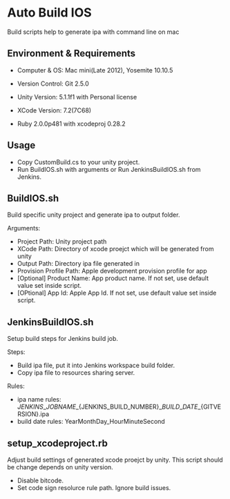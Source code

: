 # Auto Build IOS
Build scripts help to generate ipa with command line on mac

## Environment & Requirements

* Computer & OS: Mac mini(Late 2012), Yosemite 10.10.5
* Version Control: Git 2.5.0
* Unity Version: 5.1.1f1 with Personal license
* XCode Version: 7.2(7C68)

* Ruby 2.0.0p481 with xcodeproj 0.28.2 

## Usage
* Copy CustomBuild.cs to your unity project.
* Run BuildIOS.sh with arguments or Run JenkinsBuildIOS.sh from Jenkins.

## BuildIOS.sh
Build specific unity project and generate ipa to output folder.

Arguments:
- Project Path: Unity project path
- XCode Path: Directory of xcode proejct which will be generated from unity
- Output Path: Directory ipa file generated in
- Provision Profile Path: Apple development provision profile for app
- [Optional] Product Name: App product name. If not set, use default value set inside script.
- [OPtional] App Id: Apple App Id. If not set, use default value set inside script.

## JenkinsBuildIOS.sh
Setup build steps for Jenkins build job.

Steps:
* Build ipa file, put it into Jenkins workspace build folder.
* Copy ipa file to resources sharing server.

Rules:
* ipa name rules: ${JENKINS\_JOBNAME}\_${JENKINS\_BUILD\_NUMBER}\_${BUILD\_DATE}\_${GITVERSION}.ipa
* build date rules: YearMonthDay_HourMinuteSecond

## setup_xcodeproject.rb
Adjust build settings of generated xcode proejct by unity. This script should be change depends on unity version.

* Disable bitcode.
* Set code sign resolurce rule path. Ignore build issues.
